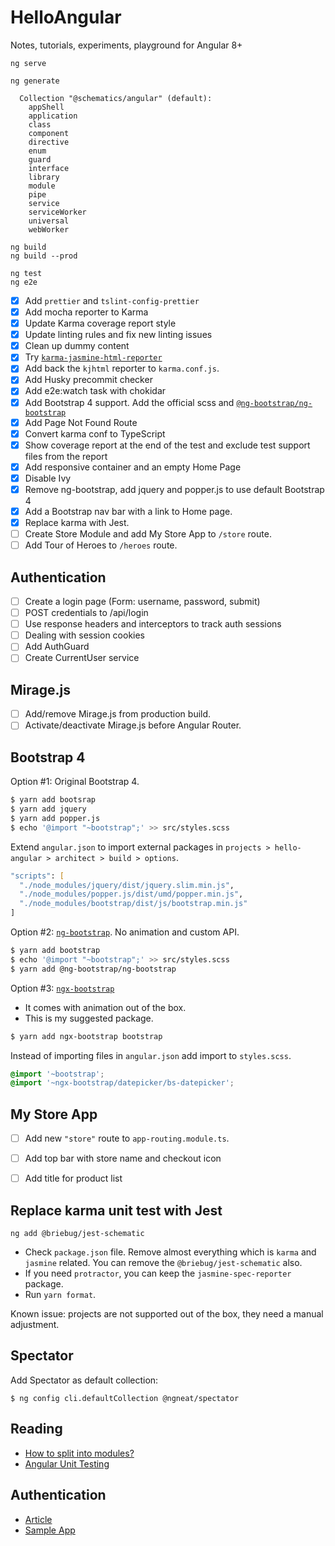 # HelloAngular

Notes, tutorials, experiments, playground for Angular 8+

```
ng serve

ng generate

  Collection "@schematics/angular" (default):
    appShell
    application
    class
    component
    directive
    enum
    guard
    interface
    library
    module
    pipe
    service
    serviceWorker
    universal
    webWorker

ng build
ng build --prod

ng test
ng e2e
```

- [x] Add `prettier` and `tslint-config-prettier`
- [x] Add mocha reporter to Karma
- [x] Update Karma coverage report style
- [x] Update linting rules and fix new linting issues
- [x] Clean up dummy content
- [x] Try [`karma-jasmine-html-reporter`](https://github.com/dfederm/karma-jasmine-html-reporter#readme)
- [x] Add back the `kjhtml` reporter to `karma.conf.js`.
- [x] Add Husky precommit checker
- [x] Add e2e:watch task with chokidar
- [x] Add Bootstrap 4 support. Add the official scss and [`@ng-bootstrap/ng-bootstrap`](https://ng-bootstrap.github.io/#/getting-started)
- [x] Add Page Not Found Route
- [x] Convert karma conf to TypeScript
- [x] Show coverage report at the end of the test and exclude test support files from the report
- [x] Add responsive container and an empty Home Page
- [x] Disable Ivy
- [x] Remove ng-bootstrap, add jquery and popper.js to use default Bootstrap 4
- [x] Add a Bootstrap nav bar with a link to Home page.
- [x] Replace karma with Jest.
- [ ] Create Store Module and add My Store App to `/store` route.
- [ ] Add Tour of Heroes to `/heroes` route.

## Authentication

- [ ] Create a login page (Form: username, password, submit)
- [ ] POST credentials to /api/login
- [ ] Use response headers and interceptors to track auth sessions
- [ ] Dealing with session cookies
- [ ] Add AuthGuard
- [ ] Create CurrentUser service

## Mirage.js

- [ ] Add/remove Mirage.js from production build.
- [ ] Activate/deactivate Mirage.js before Angular Router.

## Bootstrap 4

Option #1: Original Bootstrap 4.

```zsh
$ yarn add bootsrap
$ yarn add jquery
$ yarn add popper.js
$ echo '@import "~bootstrap";' >> src/styles.scss
```

Extend `angular.json` to import external packages in `projects > hello-angular > architect > build > options`.

```zsh
"scripts": [
  "./node_modules/jquery/dist/jquery.slim.min.js",
  "./node_modules/popper.js/dist/umd/popper.min.js",
  "./node_modules/bootstrap/dist/js/bootstrap.min.js"
]
```

Option #2: [`ng-bootstrap`](https://ng-bootstrap.github.io/#/home). No animation and custom API.

```zsh
$ yarn add bootstrap
$ echo '@import "~bootstrap";' >> src/styles.scss
$ yarn add @ng-bootstrap/ng-bootstrap
```

Option #3: [`ngx-bootstrap`](https://valor-software.com/ngx-bootstrap/#/)

- It comes with animation out of the box.
- This is my suggested package.

```zsh
$ yarn add ngx-bootstrap bootstrap
```

Instead of importing files in `angular.json` add import to `styles.scss`.

```scss
@import '~bootstrap';
@import '~ngx-bootstrap/datepicker/bs-datepicker';
```

## My Store App

- [ ] Add new `"store"` route to `app-routing.module.ts`.
- [ ] Add top bar with store name and checkout icon

- [ ] Add title for product list

## Replace karma unit test with Jest

```
ng add @briebug/jest-schematic
```

- Check `package.json` file. Remove almost everything which is `karma` and `jasmine` related. You can remove the `@briebug/jest-schematic` also.
- If you need `protractor`, you can keep the `jasmine-spec-reporter` package.
- Run `yarn format`.

Known issue: projects are not supported out of the box, they need a manual adjustment.

## Spectator

Add Spectator as default collection:

```
$ ng config cli.defaultCollection @ngneat/spectator
```

## Reading

- [How to split into modules?](https://malcoded.com/posts/angular-fundamentals-modules/)
- [Angular Unit Testing](https://dev.to/wescopeland/easier-angular-unit-testing-4aic)

## Authentication

- [Article](https://jasonwatmore.com/post/2019/06/22/angular-8-jwt-authentication-example-tutorial)
- [Sample App](https://stackblitz.com/edit/angular-8-jwt-authentication-example)
